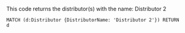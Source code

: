 This code returns the distributor(s) with the name: Distributor 2

<code>MATCH (d:Distributor {DistributorName: 'Distributor 2'}) RETURN d<code/>